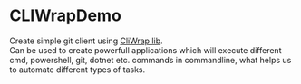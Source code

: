 # CLIWrapDemo
Create simple git client using [CliWrap lib](https://github.com/Tyrrrz/CliWrap). <br/>
Can be used to create powerfull applications which will execute different cmd, powershell, git, dotnet etc. commands in commandline, what helps us to automate different types of tasks. 
